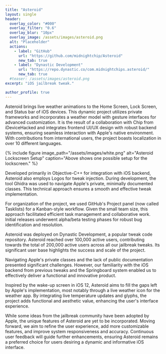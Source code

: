 ```yaml
---
title: "Asteroid"
layout: single
header:
  overlay_color: "#000"
  overlay_filter: "0.6"
  overlay_blur: "10px"
  overlay_image: /assets/images/asteroid.png
  alt: "Placeholder"
  actions:
    - label: "GitHub"
      url: "https://github.com/midnightchip/Asteroid"
      new_tab: true
    - label: "Dynastic Development"
      url: "https://repo.dynastic.co/com.midnightchips.asteroid/"
      new_tab: true
  #teaser: /assets/images/asteroid.png
excerpt: "iOS jailbreak tweak."

author_profile: true
---
```


Asteroid brings live weather animations to the Home Screen, Lock Screen, and Status bar of iOS devices. This dynamic project utilizes private frameworks and incorporates a weather model with gesture interfaces for advanced customization. It is the result of a collaboration with Chip from iDeviceHacked and integrates frontend UI/UX design with robust backend systems, ensuring seamless interaction with Apple's native environment. With contributions from international users, the project boasts localization in over 10 different languages.

{% include figure image_path="/assets/images/white.png" alt="Asteroid Lockscreen Setup" caption="Above shows one possible setup for the lockscreen." %}

Developed primarily in Objective-C++ for integration with iOS backend, Asteroid also employs Logos for tweak injection. During development, the tool Ghidra was used to navigate Apple's private, minimally documented classes. This technical approach ensures a smooth and effective tweak implementation.

For organization of the project, we used GitHub's Project panel (now called Tasklists) for a Kanban-style workflow. Given the small team size, this approach facilitated efficient task management and collaborative work. Initial releases underwent alpha/beta testing phases for robust bug identification and resolution.

Asteroid was deployed on Dynastic Development, a popular tweak code repository. Asteroid reached over 100,000 active users, contributing towards the total of 200,000 active users across all our jailbreak tweaks. Its significant user base highlights the success and scale of the project.

Navigating Apple's private classes and the lack of public documentation presented significant challenges. However, our familiarity with the iOS backend from previous tweaks and the Springboard system enabled us to effectively deliver a functional and innovative product.

Inspired by the wake-up screen in iOS 12, Asteroid aims to fill the gaps left by Apple's implementation, most notably through a live weather icon for the weather app. By integrating live temperature updates and glyphs, the project adds functional and aesthetic value, enhancing the user's interface experience.

While some ideas from the jailbreak community have been adopted by Apple, the unique features of Asteroid are yet to be incorporated. Moving forward, we aim to refine the user experience, add more customizable features, and improve system responsiveness and accuracy. Continuous user feedback will guide further enhancements, ensuring Asteroid remains a preferred choice for users desiring a dynamic and informative iOS interface.